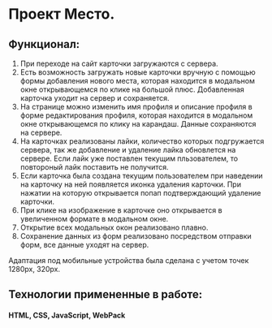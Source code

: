# Проект Место.

## Функционал:
1. При переходе на сайт карточки загружаются с сервера.
2. Есть возможность загружать новые карточки вручную с помощью формы добавления нового места, которая находится в модальном окне открывающемся по клике на большой плюс. Добавленная карточка уходит на сервер и сохраняется.
3. На странице можно изменить имя профиля и описание профиля в форме редактирования профиля, которая находится в модальном окне открывающемся по клику на карандаш. Данные сохраняются на сервере.
4. На карточках реализованы лайки, количество которых подгружается сервера, так же добавление и удаление лайка обновлется на сервере. Если лайк уже поставлен текущим пльзователем, то повтороный лайк поставить не получится.
5. Если карточка была создана текущим пользователем при наведении на карточку на ней появляется иконка удаления карточки. При нажатии на которую открывается попап подтверждающий удаление карточки.
6. При клике на изображение в карточке оно открывается в увеличенном формате в модальном окне.
7. Открытие всех модальных окон реализовано плавно.
8. Сохранение данных из форм реализовано посредством отправки форм, все данные уходят на сервер.

Адаптация под мобильные устройства была сделана с учетом точек 1280px, 320px.

## Технологии примененные в работе:
#### HTML, CSS, JavaScript, WebPack
